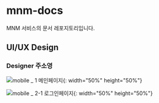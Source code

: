 # mnm-docs
MNM 서비스의 문서 레포지토리입니다.

## UI/UX Design
### Designer 주소영

![mobile _ 1  메인페이지](https://user-images.githubusercontent.com/50647845/143025839-a751022e-aacc-4dbe-82fb-e5fb39822498.png){: width="50%" height="50%"}
  
![mobile _ 2-1  로그인페이지](https://user-images.githubusercontent.com/50647845/143026202-777a37df-9470-4147-8a21-4435761543a2.png){: width="50%" height="50%"}
